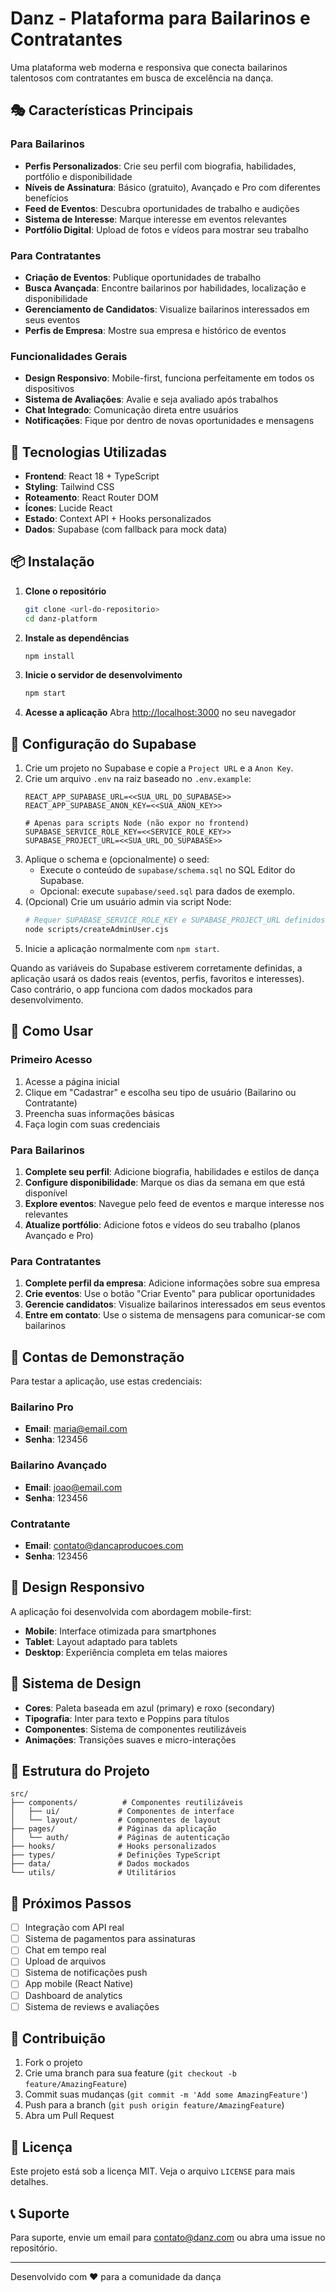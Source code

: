 # Danz - Plataforma para Bailarinos e Contratantes

Uma plataforma web moderna e responsiva que conecta bailarinos talentosos com contratantes em busca de excelência na dança.

## 🎭 Características Principais

### Para Bailarinos
- **Perfis Personalizados**: Crie seu perfil com biografia, habilidades, portfólio e disponibilidade
- **Níveis de Assinatura**: Básico (gratuito), Avançado e Pro com diferentes benefícios
- **Feed de Eventos**: Descubra oportunidades de trabalho e audições
- **Sistema de Interesse**: Marque interesse em eventos relevantes
- **Portfólio Digital**: Upload de fotos e vídeos para mostrar seu trabalho

### Para Contratantes
- **Criação de Eventos**: Publique oportunidades de trabalho
- **Busca Avançada**: Encontre bailarinos por habilidades, localização e disponibilidade
- **Gerenciamento de Candidatos**: Visualize bailarinos interessados em seus eventos
- **Perfis de Empresa**: Mostre sua empresa e histórico de eventos

### Funcionalidades Gerais
- **Design Responsivo**: Mobile-first, funciona perfeitamente em todos os dispositivos
- **Sistema de Avaliações**: Avalie e seja avaliado após trabalhos
- **Chat Integrado**: Comunicação direta entre usuários
- **Notificações**: Fique por dentro de novas oportunidades e mensagens

## 🚀 Tecnologias Utilizadas

- **Frontend**: React 18 + TypeScript
- **Styling**: Tailwind CSS
- **Roteamento**: React Router DOM
- **Ícones**: Lucide React
- **Estado**: Context API + Hooks personalizados
- **Dados**: Supabase (com fallback para mock data)

## 📦 Instalação

1. **Clone o repositório**
   ```bash
   git clone <url-do-repositorio>
   cd danz-platform
   ```

2. **Instale as dependências**
   ```bash
   npm install
   ```

3. **Inicie o servidor de desenvolvimento**
   ```bash
   npm start
   ```

4. **Acesse a aplicação**
   Abra [http://localhost:3000](http://localhost:3000) no seu navegador

## 🔌 Configuração do Supabase

1. Crie um projeto no Supabase e copie a `Project URL` e a `Anon Key`.
2. Crie um arquivo `.env` na raiz baseado no `.env.example`:
   ```env
   REACT_APP_SUPABASE_URL=<<SUA_URL_DO_SUPABASE>>
   REACT_APP_SUPABASE_ANON_KEY=<<SUA_ANON_KEY>>

   # Apenas para scripts Node (não expor no frontend)
   SUPABASE_SERVICE_ROLE_KEY=<<SERVICE_ROLE_KEY>>
   SUPABASE_PROJECT_URL=<<SUA_URL_DO_SUPABASE>>
   ```
3. Aplique o schema e (opcionalmente) o seed:
   - Execute o conteúdo de `supabase/schema.sql` no SQL Editor do Supabase.
   - Opcional: execute `supabase/seed.sql` para dados de exemplo.
4. (Opcional) Crie um usuário admin via script Node:
   ```bash
   # Requer SUPABASE_SERVICE_ROLE_KEY e SUPABASE_PROJECT_URL definidos no .env
   node scripts/createAdminUser.cjs
   ```
5. Inicie a aplicação normalmente com `npm start`.

Quando as variáveis do Supabase estiverem corretamente definidas, a aplicação usará os dados reais (eventos, perfis, favoritos e interesses). Caso contrário, o app funciona com dados mockados para desenvolvimento.

## 🎯 Como Usar

### Primeiro Acesso
1. Acesse a página inicial
2. Clique em "Cadastrar" e escolha seu tipo de usuário (Bailarino ou Contratante)
3. Preencha suas informações básicas
4. Faça login com suas credenciais

### Para Bailarinos
1. **Complete seu perfil**: Adicione biografia, habilidades e estilos de dança
2. **Configure disponibilidade**: Marque os dias da semana em que está disponível
3. **Explore eventos**: Navegue pelo feed de eventos e marque interesse nos relevantes
4. **Atualize portfólio**: Adicione fotos e vídeos do seu trabalho (planos Avançado e Pro)

### Para Contratantes
1. **Complete perfil da empresa**: Adicione informações sobre sua empresa
2. **Crie eventos**: Use o botão "Criar Evento" para publicar oportunidades
3. **Gerencie candidatos**: Visualize bailarinos interessados em seus eventos
4. **Entre em contato**: Use o sistema de mensagens para comunicar-se com bailarinos

## 🔐 Contas de Demonstração

Para testar a aplicação, use estas credenciais:

### Bailarino Pro
- **Email**: maria@email.com
- **Senha**: 123456

### Bailarino Avançado
- **Email**: joao@email.com
- **Senha**: 123456

### Contratante
- **Email**: contato@dancaproducoes.com
- **Senha**: 123456

## 📱 Design Responsivo

A aplicação foi desenvolvida com abordagem mobile-first:
- **Mobile**: Interface otimizada para smartphones
- **Tablet**: Layout adaptado para tablets
- **Desktop**: Experiência completa em telas maiores

## 🎨 Sistema de Design

- **Cores**: Paleta baseada em azul (primary) e roxo (secondary)
- **Tipografia**: Inter para texto e Poppins para títulos
- **Componentes**: Sistema de componentes reutilizáveis
- **Animações**: Transições suaves e micro-interações

## 🔧 Estrutura do Projeto

```
src/
├── components/          # Componentes reutilizáveis
│   ├── ui/             # Componentes de interface
│   └── layout/         # Componentes de layout
├── pages/              # Páginas da aplicação
│   └── auth/           # Páginas de autenticação
├── hooks/              # Hooks personalizados
├── types/              # Definições TypeScript
├── data/               # Dados mockados
└── utils/              # Utilitários
```

## 🚀 Próximos Passos

- [ ] Integração com API real
- [ ] Sistema de pagamentos para assinaturas
- [ ] Chat em tempo real
- [ ] Upload de arquivos
- [ ] Sistema de notificações push
- [ ] App mobile (React Native)
- [ ] Dashboard de analytics
- [ ] Sistema de reviews e avaliações

## 🤝 Contribuição

1. Fork o projeto
2. Crie uma branch para sua feature (`git checkout -b feature/AmazingFeature`)
3. Commit suas mudanças (`git commit -m 'Add some AmazingFeature'`)
4. Push para a branch (`git push origin feature/AmazingFeature`)
5. Abra um Pull Request

## 📄 Licença

Este projeto está sob a licença MIT. Veja o arquivo `LICENSE` para mais detalhes.

## 📞 Suporte

Para suporte, envie um email para contato@danz.com ou abra uma issue no repositório.

---

Desenvolvido com ❤️ para a comunidade da dança

